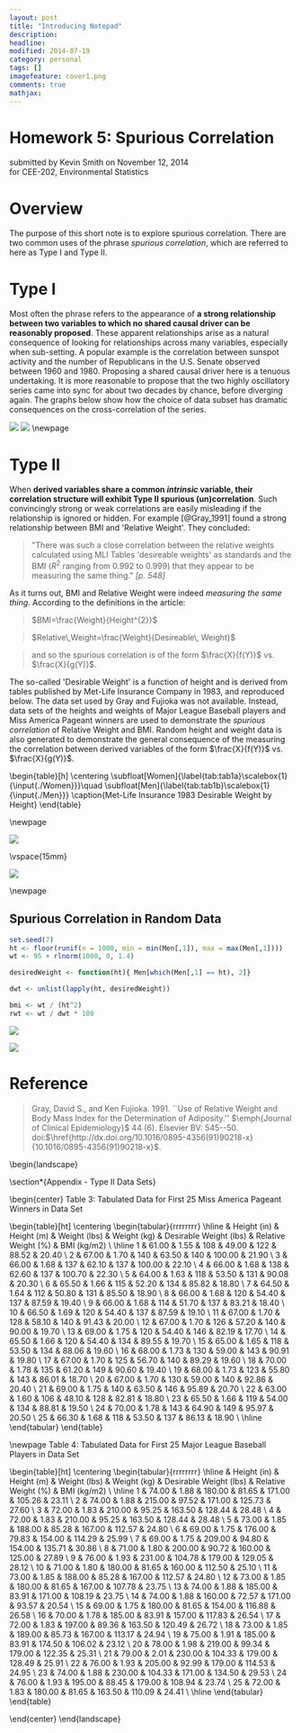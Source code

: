 ```yaml
---
layout: post
title: "Introducing Notepad"
description: 
headline: 
modified: 2014-07-19
category: personal
tags: []
imagefeature: cover1.png
comments: true
mathjax: 
---
```


# Homework 5: Spurious Correlation
submitted by Kevin Smith on November 12, 2014  
for CEE-202, Environmental Statistics  



# Overview
The purpose of this short note is to explore spurious correlation. There are two common uses of the phrase _spurious correlation_, which are referred to here as Type I and Type II. 

# Type I

Most often the phrase refers to the appearance of __a strong relationship between two variables to which no shared causal driver can be reasonably proposed__. These apparent relationships arise as a natural consequence of looking for relationships across many variables, especially when sub-setting. A popular example is the correlation between sunspot activity and the number of Republicans in the U.S. Senate observed between 1960 and 1980. Proposing a shared causal driver here is a tenuous undertaking. It is more reasonable to propose that the two highly oscillatory series came into sync for about two decades by chance, before diverging again. The graphs below show how the choice of data subset has dramatic consequences on the cross-correlation of the series. 


![](report-html_files/figure-html/unnamed-chunk-2-1.png) ![](report-html_files/figure-html/unnamed-chunk-2-2.png) 
\newpage

# Type II
When __derived variables share a common _intrinsic_ variable, their correlation structure will exhibit Type II spurious (un)correlation__. Such convincingly strong or weak correlations are easily misleading if the relationship is ignored or hidden. For example [@Gray_1991] found a strong relationship between BMI and 'Relative Weight'. They concluded:

> "There was such a close correlation between the relative weights calculated using MLI Tables 'desireable weights' as standards and the BMI ($R^2$ ranging from 0.992 to 0.999) that they appear to be measuring the same thing." _[p. 548]_

As it turns out, BMI and Relative Weight were indeed _measuring the same thing._ According to the definitions in the article:

> $BMI=\frac{Weight}{Height^{2}}$

> $Relative\,Weight=\frac{Weight}{Desireable\, Weight}$

> and so the spurious correlation is of the form $\frac{X}{f(Y)}$ vs. $\frac{X}{g(Y)}$.

The so-called 'Desirable Weight' is a function of height and is derived from tables published by Met-Life Insurance Company in 1983, and reproduced below. The data set used by Gray and Fujioka was not available. Instead, data sets of the heights and weights of Major League Baseball players and Miss America Pageant winners are used to demonstrate the _spurious correlation_ of Relative Weight and BMI. Random height and weight data is also generated to demonstrate the general consequence of the measuring the correlation between derived variables of the form $\frac{X}{f(Y)}$ vs. $\frac{X}{g(Y)}$.






\begin{table}[h]
\centering
\subfloat[Women]{\label{tab:tab1a}\scalebox{1}{\input{./Women}}}\quad
\subfloat[Men]{\label{tab:tab1b}\scalebox{1}{\input{./Men}}}
\caption{Met-Life Insurance 1983 Desirable Weight by Height}
\end{table}

\newpage


![](report-html_files/figure-html/fig1-1.png) 

\vspace{15mm}

![](report-html_files/figure-html/fig2-1.png) 



\newpage

## Spurious Correlation in Random Data

```r
set.seed(7)
ht <- floor(runif(n = 1000, min = min(Men[,1]), max = max(Men[,1])))
wt <- 95 + rlnorm(1000, 0, 1.4)

desiredWeight <- function(ht){ Men[which(Men[,1] == ht), 2]}

dwt <- unlist(lapply(ht, desiredWeight))

bmi <- wt / (ht^2) 
rwt <- wt / dwt * 100
```

![](report-html_files/figure-html/unnamed-chunk-6-1.png) 

![](report-html_files/figure-html/unnamed-chunk-7-1.png) 

# Reference

> Gray, David S., and Ken Fujioka. 1991. ``Use of Relative Weight and Body
> Mass Index for the Determination of Adiposity.'' $\emph{Journal of
> Clinical Epidemiology}$ 44 (6). Elsevier BV: 545--50.
> doi:$\href{http://dx.doi.org/10.1016/0895-4356(91)90218-x}{10.1016/0895-4356(91)90218-x}$.

\begin{landscape}

\section*{Appendix - Type II Data Sets}

\begin{center}
Table 3: Tabulated Data for First 25 Miss America Pageant Winners in Data Set


\begin{table}[ht]
\centering
\begin{tabular}{rrrrrrrr}
  \hline
 & Height (in) & Height (m) & Weight (lbs) & Weight (kg) & Desirable Weight (lbs) & Relative Weight (\%) & BMI (kg/m2) \\ 
  \hline
1 & 61.00 & 1.55 & 108 & 49.00 & 122 & 88.52 & 20.40 \\ 
  2 & 67.00 & 1.70 & 140 & 63.50 & 140 & 100.00 & 21.90 \\ 
  3 & 66.00 & 1.68 & 137 & 62.10 & 137 & 100.00 & 22.10 \\ 
  4 & 66.00 & 1.68 & 138 & 62.60 & 137 & 100.70 & 22.30 \\ 
  5 & 64.00 & 1.63 & 118 & 53.50 & 131 & 90.08 & 20.30 \\ 
  6 & 65.50 & 1.66 & 115 & 52.20 & 134 & 85.82 & 18.80 \\ 
  7 & 64.50 & 1.64 & 112 & 50.80 & 131 & 85.50 & 18.90 \\ 
  8 & 66.00 & 1.68 & 120 & 54.40 & 137 & 87.59 & 19.40 \\ 
  9 & 66.00 & 1.68 & 114 & 51.70 & 137 & 83.21 & 18.40 \\ 
  10 & 66.50 & 1.69 & 120 & 54.40 & 137 & 87.59 & 19.10 \\ 
  11 & 67.00 & 1.70 & 128 & 58.10 & 140 & 91.43 & 20.00 \\ 
  12 & 67.00 & 1.70 & 126 & 57.20 & 140 & 90.00 & 19.70 \\ 
  13 & 69.00 & 1.75 & 120 & 54.40 & 146 & 82.19 & 17.70 \\ 
  14 & 65.50 & 1.66 & 120 & 54.40 & 134 & 89.55 & 19.70 \\ 
  15 & 65.00 & 1.65 & 118 & 53.50 & 134 & 88.06 & 19.60 \\ 
  16 & 68.00 & 1.73 & 130 & 59.00 & 143 & 90.91 & 19.80 \\ 
  17 & 67.00 & 1.70 & 125 & 56.70 & 140 & 89.29 & 19.60 \\ 
  18 & 70.00 & 1.78 & 135 & 61.20 & 149 & 90.60 & 19.40 \\ 
  19 & 68.00 & 1.73 & 123 & 55.80 & 143 & 86.01 & 18.70 \\ 
  20 & 67.00 & 1.70 & 130 & 59.00 & 140 & 92.86 & 20.40 \\ 
  21 & 69.00 & 1.75 & 140 & 63.50 & 146 & 95.89 & 20.70 \\ 
  22 & 63.00 & 1.60 & 106 & 48.10 & 128 & 82.81 & 18.80 \\ 
  23 & 65.50 & 1.66 & 119 & 54.00 & 134 & 88.81 & 19.50 \\ 
  24 & 70.00 & 1.78 & 143 & 64.90 & 149 & 95.97 & 20.50 \\ 
  25 & 66.30 & 1.68 & 118 & 53.50 & 137 & 86.13 & 18.90 \\ 
   \hline
\end{tabular}
\end{table}


\newpage
Table 4: Tabulated Data for First 25 Major League Baseball Players in Data Set

\begin{table}[ht]
\centering
\begin{tabular}{rrrrrrrr}
  \hline
 & Height (in) & Height (m) & Weight (lbs) & Weight (kg) & Desirable Weight (lbs) & Relative Weight (\%) & BMI (kg/m2) \\ 
  \hline
1 & 74.00 & 1.88 & 180.00 & 81.65 & 171.00 & 105.26 & 23.11 \\ 
  2 & 74.00 & 1.88 & 215.00 & 97.52 & 171.00 & 125.73 & 27.60 \\ 
  3 & 72.00 & 1.83 & 210.00 & 95.25 & 163.50 & 128.44 & 28.48 \\ 
  4 & 72.00 & 1.83 & 210.00 & 95.25 & 163.50 & 128.44 & 28.48 \\ 
  5 & 73.00 & 1.85 & 188.00 & 85.28 & 167.00 & 112.57 & 24.80 \\ 
  6 & 69.00 & 1.75 & 176.00 & 79.83 & 154.00 & 114.29 & 25.99 \\ 
  7 & 69.00 & 1.75 & 209.00 & 94.80 & 154.00 & 135.71 & 30.86 \\ 
  8 & 71.00 & 1.80 & 200.00 & 90.72 & 160.00 & 125.00 & 27.89 \\ 
  9 & 76.00 & 1.93 & 231.00 & 104.78 & 179.00 & 129.05 & 28.12 \\ 
  10 & 71.00 & 1.80 & 180.00 & 81.65 & 160.00 & 112.50 & 25.10 \\ 
  11 & 73.00 & 1.85 & 188.00 & 85.28 & 167.00 & 112.57 & 24.80 \\ 
  12 & 73.00 & 1.85 & 180.00 & 81.65 & 167.00 & 107.78 & 23.75 \\ 
  13 & 74.00 & 1.88 & 185.00 & 83.91 & 171.00 & 108.19 & 23.75 \\ 
  14 & 74.00 & 1.88 & 160.00 & 72.57 & 171.00 & 93.57 & 20.54 \\ 
  15 & 69.00 & 1.75 & 180.00 & 81.65 & 154.00 & 116.88 & 26.58 \\ 
  16 & 70.00 & 1.78 & 185.00 & 83.91 & 157.00 & 117.83 & 26.54 \\ 
  17 & 72.00 & 1.83 & 197.00 & 89.36 & 163.50 & 120.49 & 26.72 \\ 
  18 & 73.00 & 1.85 & 189.00 & 85.73 & 167.00 & 113.17 & 24.94 \\ 
  19 & 75.00 & 1.91 & 185.00 & 83.91 & 174.50 & 106.02 & 23.12 \\ 
  20 & 78.00 & 1.98 & 219.00 & 99.34 & 179.00 & 122.35 & 25.31 \\ 
  21 & 79.00 & 2.01 & 230.00 & 104.33 & 179.00 & 128.49 & 25.91 \\ 
  22 & 76.00 & 1.93 & 205.00 & 92.99 & 179.00 & 114.53 & 24.95 \\ 
  23 & 74.00 & 1.88 & 230.00 & 104.33 & 171.00 & 134.50 & 29.53 \\ 
  24 & 76.00 & 1.93 & 195.00 & 88.45 & 179.00 & 108.94 & 23.74 \\ 
  25 & 72.00 & 1.83 & 180.00 & 81.65 & 163.50 & 110.09 & 24.41 \\ 
   \hline
\end{tabular}
\end{table}

\end{center}
\end{landscape}


